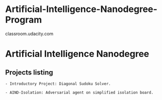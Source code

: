 # Artificial-Intelligence-Nanodegree-Program
classroom.udacity.com

# Artificial Intelligence Nanodegree

## Projects listing

	- Introductory Project: Diagonal Sudoku Solver.

	- AIND-Isolation: Adversarial agent on simplified isolation board.
